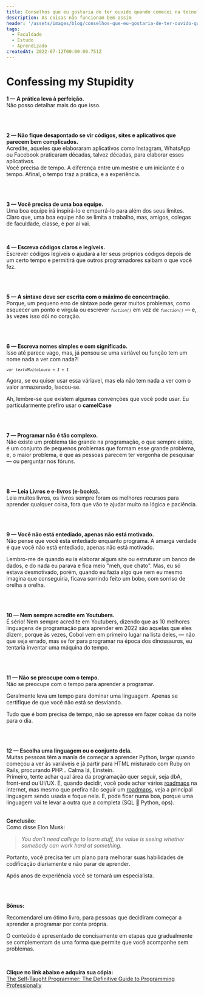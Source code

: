 ```yaml
---
title: Conselhos que eu gostaria de ter ouvido quando comecei na tecnologia
description: As coisas não funcionam bem assim
header: '/assets/images/blog/conselhos-que-eu-gostaria-de-ter-ouvido-quando-comecei-na-tecnologia/banner.png'
tags:
  - Faculdade
  - Estudo
  - Aprendizado
createdAt: 2022-07-12T00:00:00.751Z
---
```


# Confessing my Stupidity
**1 — A prática leva à perfeição.**<br />
Não posso detalhar mais do que isso.

<br />
<br />

**2 — Não fique desapontado se vir códigos, sites e aplicativos que parecem bem complicados.**<br />
Acredite, aqueles que elaboraram aplicativos como Instagram, WhatsApp ou Facebook praticaram décadas, talvez décadas, para elaborar esses aplicativos.<br />
Você precisa de tempo. A diferença entre um mestre e um iniciante é o tempo. Afinal, o tempo traz a prática, e a experiência.

<br />
<br />

**3 — Você precisa de uma boa equipe.**<br />
Uma boa equipe irá inspirá-lo e empurrá-lo para além dos seus limites. Claro que, uma boa equipe não se limita a trabalho, mas, amigos, colegas de faculdade, classe, e por ai vai.

<br />

**4 — Escreva códigos claros e legíveis.**<br />
Escrever códigos legíveis o ajudará a ler seus próprios códigos depois de um certo tempo e permitirá que outros programadores saibam o que você fez.

<br />
<br />

**5 — A sintaxe deve ser escrita com o máximo de concentração.**<br />
Porque, um pequeno erro de sintaxe pode gerar muitos problemas, como esquecer um ponto e vírgula ou escrever _<code>`fuction()`</code>_ em vez de _<code>`function()`</code>_ — e, às vezes isso dói no coração.

<br />
<br />

**6 — Escreva nomes simples e com significado.**<br />
Isso até parece vago, mas, já pensou se uma variável ou função tem um nome nada a ver com nada?!

_<code>`var textoMuitoLouco = 1 + 1`</code>_

Agora, se eu quiser usar essa váriavel, mas ela não tem nada a ver com o valor armazenado, lascou-se.

Ah, lembre-se que existem algumas convenções que você pode usar. Eu particularmente prefiro usar o **camelCase**

<br />
<br />

**7 — Programar não é tão complexo.**<br />
Não existe um problema tão grande na programação, o que sempre existe, é um conjunto de pequenos problemas que formam esse grande problema, e, o maior problema, é que as pessoas parecem ter vergonha de pesquisar — ou perguntar nos fóruns.

<br />
<br />

**8 — Leia Livros e e-livros (e-books).**<br />
Leia muitos livros, os livros sempre foram os melhores recursos para aprender qualquer coisa, fora que vão te ajudar muito na lógica e paciência.

<br />
<br />

**9 — Você não está entediado, apenas não está motivado.**<br />
Não pense que você está entediado enquanto programa. A amarga verdade é que você não está entediado, apenas não está motivado.

Lembro-me de quando eu ia elaborar algum site ou estruturar um banco de dados, e do nada eu parava e fica meio "meh, que chato". Mas, eu só estava desmotivado, porém, quando eu fazia algo que nem eu mesmo imagina que conseguiria, ficava sorrindo feito um bobo, com sorriso de orelha a orelha.

<br />
<br />

**10 — Nem sempre acredite em Youtubers.**<br />
É sério! Nem sempre acredite em Youtubers, dizendo que as 10 melhores linguagens de programação para aprender em 2022 são aquelas que eles dizem, porque às vezes, Cobol vem em primeiro lugar na lista deles, — não que seja errado, mas se for para programar na época dos dinossauros, eu tentaria inventar uma máquina do tempo.

<br />
<br />

**11 — Não se preocupe com o tempo.**<br />
Não se preocupe com o tempo para aprender a programar.

Geralmente leva um tempo para dominar uma linguagem. Apenas se certifique de que você não está se desviando.

Tudo que é bom precisa de tempo, não se apresse em fazer coisas da noite para o dia.

<br />
<br />

**12 — Escolha uma linguagem ou o conjunto dela.**<br />
Muitas pessoas têm a mania de começar a aprender Python, largar quando começou a ver às variáveis e já partir para HTML misturado com Ruby on Rails, procurando PHP… Calma lá, Einstein.<br />
Primeiro, tente achar qual área da programação quer seguir, seja dbA, front-end ou UI/UX. E, quando decidir, você pode achar vários [roadmaps](https://roadmap.sh/ 'roadmaps') na internet, mas mesmo que prefira não seguir um [roadmaps](https://roadmap.sh/ 'roadmaps'), veja a principal linguagem sendo usada e foque nela. E, pode ficar numa boa, porque uma linguagem vai te levar a outra que a completa (SQL 💚 Python, ops).<br /><br />

**Conclusão:**<br />
Como disse Elon Musk:<br />

> _You don’t need college to learn stuff, the value is seeing whether somebody can work hard at something._

Portanto, você precisa ter um plano para melhorar suas habilidades de codificação diariamente e não parar de aprender.

Após anos de experiência você se tornará um especialista.

<br />
<br />

**Bônus:**

Recomendarei um ótimo livro, para pessoas que decidiram começar a aprender a programar por conta própria.

O conteúdo é apresentado de concisamente em etapas que gradualmente se complementam de uma forma que permite que você acompanhe sem problemas.

<br />

**Clique no link abaixo e adquira sua cópia:**<br />
[The Self-Taught Programmer: The Definitive Guide to Programming Professionally](https://amzn.to/2HKwDRZ 'The Self-Taught Programmer: The Definitive Guide to Programming Professionally')

